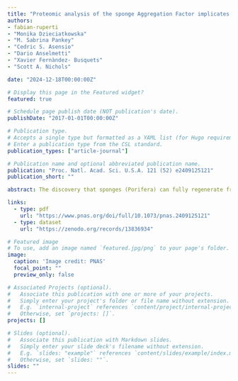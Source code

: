 ```yaml
---
title: "Proteomic analysis of the sponge Aggregation Factor implicates an ancient toolkit for allorecognition and adhesion in animals"
authors:
- fabian-ruperti
- "Monika Dzieciatkowska"
- "M. Sabrina Pankey"
- "Cedric S. Asensio"
- "Dario Anselmetti"
- "Xavier Fernàndez- Busquets"
- "Scott A. Nichols"

date: "2024-12-18T00:00:00Z"

# Display this page in the Featured widget?
featured: true

# Schedule page publish date (NOT publication's date).
publishDate: "2017-01-01T00:00:00Z"

# Publication type.
# Accepts a single type but formatted as a YAML list (for Hugo requirements).
# Enter a publication type from the CSL standard.
publication_types: ["article-journal"]

# Publication name and optional abbreviated publication name.
publication: "Proc. Natl. Acad. Sci. U.S.A. 121 (52) e2409125121"
publication_short: ""

abstract: The discovery that sponges (Porifera) can fully regenerate from aggregates of dissociated cells launched them as one of the earliest experimental models to study the evolution of cell adhesion and allorecognition in animals. This process depends on an extracellular glycoprotein complex called the Aggregation Factor (AF), which is composed of proteins thought to be unique to sponges. We used quantitative proteomics to identify additional AF components and interacting proteins in the classical model, Clathria prolifera, and compared them to proteins involved in cell interactions in Bilateria. Our results confirm MAFp3/p4 proteins as the primary components of the AF but implicate related proteins with calx-beta and wreath domains as additional components. Using AlphaFold, we unveiled close structural similarities of AF components to protein domains in other animals, previously masked by the mutational decay of sequence similarity. The wreath domain, believed to be unique to the AF, was predicted to contain a central beta-sandwich of the same organization as the vWFD domain (also found in extracellular, gel-forming glycoproteins in other animals). Additionally, many copurified proteins share a conserved C-terminus, containing divergent immunoglobulin (Ig) and Fn3 domains predicted to serve as an AF–interaction interface. One of these proteins, MAF-associated protein 1, resembles Ig superfamily cell adhesion molecules and we hypothesize that it may function to link the AF to the surface of cells. Our results highlight the existence of an ancient toolkit of conserved protein domains regulating cell–cell and cell–extracellular matrix protein interactions in all animals, and likely reflect a common origin of cell adhesion and allorecognition.

links:
  - type: pdf
    url: "https://www.pnas.org/doi/full/10.1073/pnas.2409125121"
  - type: dataset
    url: "https://zenodo.org/records/13836934"

# Featured image
# To use, add an image named `featured.jpg/png` to your page's folder. 
image:
  caption: 'Image credit: PNAS'
  focal_point: ""
  preview_only: false

# Associated Projects (optional).
#   Associate this publication with one or more of your projects.
#   Simply enter your project's folder or file name without extension.
#   E.g. `internal-project` references `content/project/internal-project/index.md`.
#   Otherwise, set `projects: []`.
projects: []

# Slides (optional).
#   Associate this publication with Markdown slides.
#   Simply enter your slide deck's filename without extension.
#   E.g. `slides: "example"` references `content/slides/example/index.md`.
#   Otherwise, set `slides: ""`.
slides: ""
---
```

